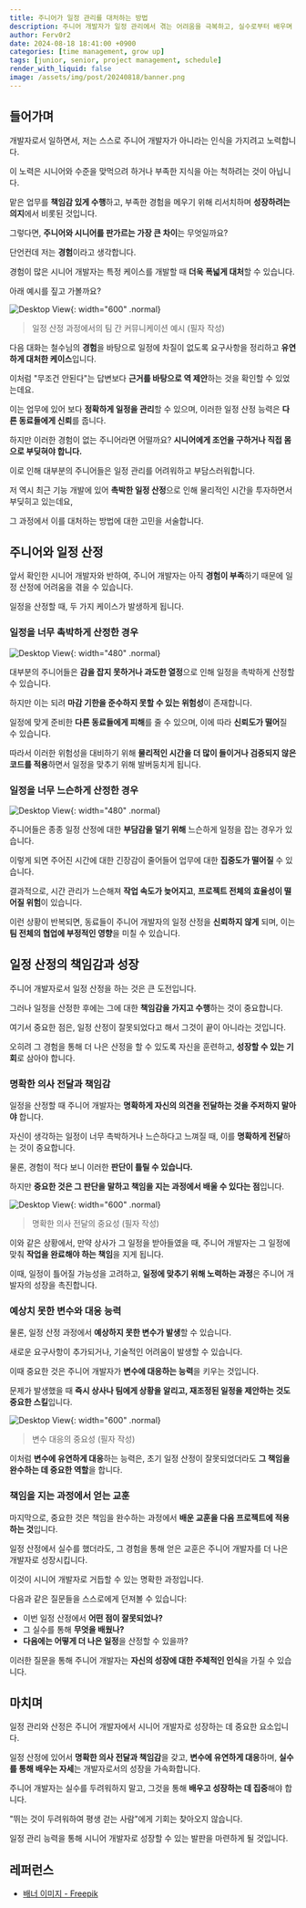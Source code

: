 ```yaml
---
title: 주니어가 일정 관리를 대처하는 방법
description: 주니어 개발자가 일정 관리에서 겪는 어려움을 극복하고, 실수로부터 배우며 성장하는 방법에 대하여
author: Ferv0r2
date: 2024-08-18 18:41:00 +0900
categories: [time management, grow up]
tags: [junior, senior, project management, schedule]
render_with_liquid: false
image: /assets/img/post/20240818/banner.png
---
```


## 들어가며

개발자로서 일하면서, 저는 스스로 주니어 개발자가 아니라는 인식을 가지려고 노력합니다.

이 노력은 시니어와 수준을 맞먹으려 하거나 부족한 지식을 아는 척하려는 것이 아닙니다.

맡은 업무를 **책임감 있게 수행**하고, 부족한 경험을 메우기 위해 리서치하며 **성장하려는 의지**에서 비롯된 것입니다.

그렇다면, **주니어와 시니어를 판가르는 가장 큰 차이**는 무엇일까요?

단언컨데 저는 **경험**이라고 생각합니다.

경험이 많은 시니어 개발자는 특정 케이스를 개발할 때 **더욱 폭넓게 대처**할 수 있습니다.

아래 예시를 짚고 가볼까요?

![Desktop View](/assets/img/post/20240818/communication.png){: width="600" .normal}

> 일정 산정 과정에서의 팀 간 커뮤니케이션 예시 (필자 작성)

다음 대화는 철수님의 **경험**을 바탕으로 일정에 차질이 없도록 요구사항을 정리하고 **유연하게 대처한 케이스**입니다.

이처럼 "무조건 안된다"는 답변보다 **근거를 바탕으로 역 제안**하는 것을 확인할 수 있었는데요.

이는 업무에 있어 보다 **정확하게 일정을 관리**할 수 있으며, 이러한 일정 산정 능력은 **다른 동료들에게 신뢰**를 줍니다.

하지만 이러한 경험이 없는 주니어라면 어떨까요? **시니어에게 조언을 구하거나 직접 몸으로 부딪혀야 합니다.**

이로 인해 대부분의 주니어들은 일정 관리를 어려워하고 부담스러워합니다.

저 역시 최근 기능 개발에 있어 **촉박한 일정 산정**으로 인해 물리적인 시간을 투자하면서 부딪히고 있는데요,

그 과정에서 이를 대처하는 방법에 대한 고민을 서술합니다.

## 주니어와 일정 산정

앞서 확인한 시니어 개발자와 반하여, 주니어 개발자는 아직 **경험이 부족**하기 때문에 일정 산정에 어려움을 겪을 수 있습니다.

일정을 산정할 때, 두 가지 케이스가 발생하게 됩니다.

### 일정을 너무 촉박하게 산정한 경우

![Desktop View](/assets/img/post/20240818/result.jpg){: width="480" .normal}

대부분의 주니어들은 **감을 잡지 못하거나 과도한 열정**으로 인해 일정을 촉박하게 산정할 수 있습니다.

하지만 이는 되려 **마감 기한을 준수하지 못할 수 있는 위험성**이 존재합니다.

일정에 맞게 준비한 **다른 동료들에게 피해**를 줄 수 있으며, 이에 따라 **신뢰도가 떨어**질 수 있습니다.

따라서 이러한 위험성을 대비하기 위해 **물리적인 시간을 더 많이 들이거나 검증되지 않은 코드를 적용**하면서 일정을 맞추기 위해 발버둥치게 됩니다.

### 일정을 너무 느슨하게 산정한 경우

![Desktop View](/assets/img/post/20240818/anything.png){: width="480" .normal}

주니어들은 종종 일정 산정에 대한 **부담감을 덜기 위해** 느슨하게 일정을 잡는 경우가 있습니다.

이렇게 되면 주어진 시간에 대한 긴장감이 줄어들어 업무에 대한 **집중도가 떨어질** 수 있습니다.

결과적으로, 시간 관리가 느슨해져 **작업 속도가 늦어지고**, **프로젝트 전체의 효율성이 떨어질 위험**이 있습니다.

이런 상황이 반복되면, 동료들이 주니어 개발자의 일정 산정을 **신뢰하지 않게** 되며, 이는 **팀 전체의 협업에 부정적인 영향**을 미칠 수 있습니다.

## 일정 산정의 책임감과 성장

주니어 개발자로서 일정 산정을 하는 것은 큰 도전입니다.

그러나 일정을 산정한 후에는 그에 대한 **책임감을 가지고 수행**하는 것이 중요합니다.

여기서 중요한 점은, 일정 산정이 잘못되었다고 해서 그것이 끝이 아니라는 것입니다.

오히려 그 경험을 통해 더 나은 산정을 할 수 있도록 자신을 훈련하고, **성장할 수 있는 기회**로 삼아야 합니다.

### 명확한 의사 전달과 책임감

일정을 산정할 때 주니어 개발자는 **명확하게 자신의 의견을 전달하는 것을 주저하지 말아야** 합니다.

자신이 생각하는 일정이 너무 촉박하거나 느슨하다고 느껴질 때, 이를 **명확하게 전달**하는 것이 중요합니다.

물론, 경험이 적다 보니 이러한 **판단이 틀릴 수 있습니다.**

하지만 **중요한 것은 그 판단을 말하고 책임을 지는 과정에서 배울 수 있다는 점**입니다.

![Desktop View](/assets/img/post/20240818/clearly.png){: width="600" .normal}

> 명확한 의사 전달의 중요성 (필자 작성)

이와 같은 상황에서, 만약 상사가 그 일정을 받아들였을 때, 주니어 개발자는 그 일정에 맞춰 **작업을 완료해야 하는 책임**을 지게 됩니다.

이때, 일정이 틀어질 가능성을 고려하고, **일정에 맞추기 위해 노력하는 과정**은 주니어 개발자의 성장을 촉진합니다.

### 예상치 못한 변수와 대응 능력

물론, 일정 산정 과정에서 **예상하지 못한 변수가 발생**할 수 있습니다.

새로운 요구사항이 추가되거나, 기술적인 어려움이 발생할 수 있습니다.

이때 중요한 것은 주니어 개발자가 **변수에 대응하는 능력**을 키우는 것입니다.

문제가 발생했을 때 **즉시 상사나 팀에게 상황을 알리고, 재조정된 일정을 제안하는 것도 중요한 스킬**입니다.

![Desktop View](/assets/img/post/20240818/suggestion.png){: width="600" .normal}

> 변수 대응의 중요성 (필자 작성)

이처럼 **변수에 유연하게 대응**하는 능력은, 초기 일정 산정이 잘못되었더라도 **그 책임을 완수하는 데 중요한 역할**을 합니다.

### 책임을 지는 과정에서 얻는 교훈

마지막으로, 중요한 것은 책임을 완수하는 과정에서 **배운 교훈을 다음 프로젝트에 적용하는 것**입니다.

일정 산정에서 실수를 했더라도, 그 경험을 통해 얻은 교훈은 주니어 개발자를 더 나은 개발자로 성장시킵니다.

이것이 시니어 개발자로 거듭할 수 있는 명확한 과정입니다.

다음과 같은 질문들을 스스로에게 던져볼 수 있습니다:

- 이번 일정 산정에서 **어떤 점이 잘못되었나?**
- 그 실수를 통해 **무엇을 배웠나?**
- **다음에는 어떻게 더 나은 일정**을 산정할 수 있을까?

이러한 질문을 통해 주니어 개발자는 **자신의 성장에 대한 주체적인 인식**을 가질 수 있습니다.

## 마치며

일정 관리와 산정은 주니어 개발자에서 시니어 개발자로 성장하는 데 중요한 요소입니다.

일정 산정에 있어서 **명확한 의사 전달과 책임감**을 갖고, **변수에 유연하게 대응**하며, **실수를 통해 배우는 자세**는 개발자로서의 성장을 가속화합니다.

주니어 개발자는 실수를 두려워하지 말고, 그것을 통해 **배우고 성장하는 데 집중**해야 합니다.

"뛰는 것이 두려워하여 평생 걷는 사람"에게 기회는 찾아오지 않습니다.

일정 관리 능력을 통해 시니어 개발자로 성장할 수 있는 발판을 마련하게 될 것입니다.

## 레퍼런스

- [배너 이미지 - Freepik](https://kr.freepik.com/free-vector/hand-drawn-business-planning-illustrated_20124605.htm#fromView=search&page=1&position=0&uuid=2d755937-8e77-46da-9354-025daa202a2d)
